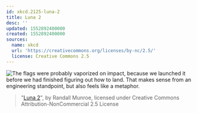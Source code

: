 ```yaml
---
id: xkcd.2125-luna-2
title: Luna 2
desc: ''
updated: 1552892400000
created: 1552892400000
sources:
  name: xkcd
  url: 'https://creativecommons.org/licenses/by-nc/2.5/'
  license: Creative Commons 2.5
---
```

![The flags were probably vaporized on impact, because we launched it before we had finished figuring out how to land. That makes sense from an engineering standpoint, but also feels like a metaphor.](https://imgs.xkcd.com/comics/luna_2.png)
> "[Luna 2](https://xkcd.com/2125/)", by Randall Munroe, licensed under Creative Commons Attribution-NonCommercial 2.5 License
